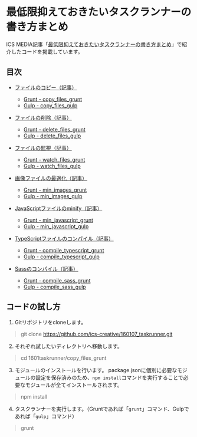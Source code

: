 # 最低限抑えておきたいタスクランナーの書き方まとめ

ICS MEDIA記事「[最低限抑えておきたいタスクランナーの書き方まとめ](https://ics.media/entry/9199)」で紹介したコードを掲載しています。

## 目次

- [ファイルのコピー（記事）](https://ics.media/entry/9199#task-copy)
    - [Grunt - copy_files_grunt](copy_files_grunt)
    - [Gulp - copy_files_gulp](copy_files_gulp)

- [ファイルの削除（記事）](https://ics.media/entry/9199#task-delete)
    - [Grunt - delete_files_grunt](delete_files_grunt)
    - [Gulp - delete_files_gulp](delete_files_gulp)

- [ファイルの監視（記事）](https://ics.media/entry/9199#task-watch)
    - [Grunt - watch_files_grunt](watch_files_grunt)
    - [Gulp - watch_files_gulp](watch_files_gulp)

- [画像ファイルの最適化（記事）](https://ics.media/entry/9199#task-imagemin)
    - [Grunt - min_images_grunt](min_images_grunt)
    - [Gulp - min_images_gulp](min_images_gulp)

- [JavaScriptファイルのminify（記事）](https://ics.media/entry/9199#task-minify)
    - [Grunt - min_javascript_grunt](min_javascript_grunt)
    - [Gulp - min_javascript_gulp](min_javascript_gulp)

- [TypeScriptファイルのコンパイル（記事）](https://ics.media/entry/9199#task-typescript)
    - [Grunt - compile_typescript_grunt](compile_typescript_grunt)
    - [Gulp - compile_typescript_gulp](compile_typescript_gulp)

- [Sassのコンパイル（記事）](https://ics.media/entry/9199#task-sass)
    - [Grunt - compile_sass_grunt](compile_sass_grunt)
    - [Gulp - compile_sass_gulp](compile_sass_gulp)

## コードの試し方

1. Gitリポジトリをcloneします。
> git clone https://github.com/ics-creative/160107_taskrunner.git

2. それぞれ試したいディレクトリへ移動します。
> cd 1601taskrunner/copy_files_grunt

3. モジュールのインストールを行います。
package.jsonに個別に必要なモジュールの設定を保存済みのため、```npm install```コマンドを実行することで必要なモジュールが全てインストールされます。
> npm install

4. タスクランナーを実行します。（Gruntであれば「```grunt```」コマンド、Gulpであれば「```gulp```」コマンド）
> grunt
